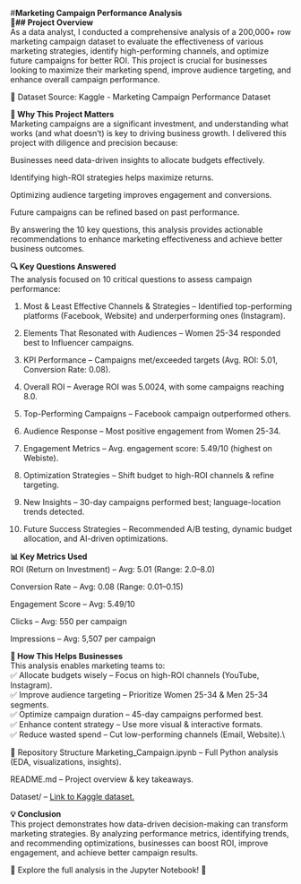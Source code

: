 #**Marketing Campaign Performance Analysis**\
**📌## Project Overview**\
As a data analyst, I conducted a comprehensive analysis of a 200,000+ row marketing campaign dataset to evaluate the effectiveness of various marketing strategies, identify high-performing channels, and optimize future campaigns for better ROI. This project is crucial for businesses looking to maximize their marketing spend, improve audience targeting, and enhance overall campaign performance.

🔗 Dataset Source: Kaggle - Marketing Campaign Performance Dataset

**🎯 Why This Project Matters**\
Marketing campaigns are a significant investment, and understanding what works (and what doesn’t) is key to driving business growth. I delivered this project with diligence and precision because:

Businesses need data-driven insights to allocate budgets effectively.

Identifying high-ROI strategies helps maximize returns.

Optimizing audience targeting improves engagement and conversions.

Future campaigns can be refined based on past performance.

By answering the 10 key questions, this analysis provides actionable recommendations to enhance marketing effectiveness and achieve better business outcomes.

**🔍 Key Questions Answered**\
The analysis focused on 10 critical questions to assess campaign performance:

1. Most & Least Effective Channels & Strategies – Identified top-performing platforms (Facebook, Website) and underperforming ones (Instagram).

2. Elements That Resonated with Audiences – Women 25-34 responded best to Influencer campaigns.

3. KPI Performance – Campaigns met/exceeded targets (Avg. ROI: 5.01, Conversion Rate: 0.08).

4. Overall ROI – Average ROI was 5.0024, with some campaigns reaching 8.0.

5. Top-Performing Campaigns – Facebook campaign outperformed others.

6. Audience Response – Most positive engagement from Women 25-34.

7. Engagement Metrics – Avg. engagement score: 5.49/10 (highest on Webiste).

8. Optimization Strategies – Shift budget to high-ROI channels & refine targeting.

9. New Insights – 30-day campaigns performed best; language-location trends detected.

10. Future Success Strategies – Recommended A/B testing, dynamic budget allocation, and AI-driven optimizations.

**📊 Key Metrics Used**\
ROI (Return on Investment) – Avg: 5.01 (Range: 2.0–8.0)

Conversion Rate – Avg: 0.08 (Range: 0.01–0.15)

Engagement Score – Avg: 5.49/10

Clicks – Avg: 550 per campaign

Impressions – Avg: 5,507 per campaign

**🚀 How This Helps Businesses**\
This analysis enables marketing teams to:\
✅ Allocate budgets wisely – Focus on high-ROI channels (YouTube, Instagram).\
✅ Improve audience targeting – Prioritize Women 25-34 & Men 25-34 segments.\
✅ Optimize campaign duration – 45-day campaigns performed best.\
✅ Enhance content strategy – Use more visual & interactive formats.\
✅ Reduce wasted spend – Cut low-performing channels (Email, Website).\

📂 Repository Structure
Marketing_Campaign.ipynb – Full Python analysis (EDA, visualizations, insights).

README.md – Project overview & key takeaways.

Dataset/ – [Link to Kaggle dataset.](https://www.kaggle.com/datasets/manishabhatt22/marketing-campaign-performance-dataset/data)

**💡 Conclusion**\
This project demonstrates how data-driven decision-making can transform marketing strategies. By analyzing performance metrics, identifying trends, and recommending optimizations, businesses can boost ROI, improve engagement, and achieve better campaign results.

🔗 Explore the full analysis in the Jupyter Notebook! 🚀

